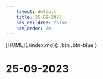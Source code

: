 ```yaml
---
    layout: default
    title: 25-09-2023
    has_children: false
    nav_order: 70
---
```


<span class="fs-1">
[HOME](./index.md){: .btn .btn-blue }
</span>

# 25-09-2023